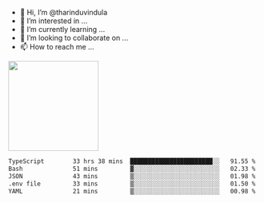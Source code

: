 - 👋 Hi, I’m @tharinduvindula
- 👀 I’m interested in ...
- 🌱 I’m currently learning ...
- 💞️ I’m looking to collaborate on ...
- 📫 How to reach me ...

<!---
tharinduvindula/tharinduvindula is a ✨ special ✨ repository because its `README.md` (this file) appears on your GitHub profile.
You can click the Preview link to take a look at your changes.
--->

<img height="180em" src="https://github-readme-stats.vercel.app/api?username=tharinduvindula&show_icons=true&hide_border=false&&count_private=true&include_all_commits=true" />


<!--START_SECTION:waka-->

```txt
TypeScript        33 hrs 38 mins  ███████████████████████░░   91.55 %
Bash              51 mins         ▓░░░░░░░░░░░░░░░░░░░░░░░░   02.33 %
JSON              43 mins         ▒░░░░░░░░░░░░░░░░░░░░░░░░   01.98 %
.env file         33 mins         ▒░░░░░░░░░░░░░░░░░░░░░░░░   01.50 %
YAML              21 mins         ▒░░░░░░░░░░░░░░░░░░░░░░░░   00.98 %
```

<!--END_SECTION:waka-->
